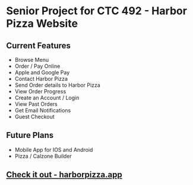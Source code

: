 # Senior Project for CTC 492 - Harbor Pizza Website

## Current Features

- Browse Menu
- Order / Pay Online
- Apple and Google Pay
- Contact Harbor Pizza
- Send Order details to Harbor Pizza
- View Order Progress
- Create an Account / Login
- View Past Orders
- Get Email Notifications
- Guest Checkout

## Future Plans

- Mobile App for IOS and Android
- Pizza / Calzone Builder



## [Check it out - harborpizza.app](https://www.harborpizza.app/)

